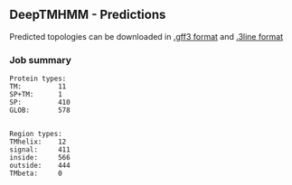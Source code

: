 ## DeepTMHMM - Predictions
Predicted topologies can be downloaded in [.gff3 format](TMRs.gff3) and [.3line format](predicted_topologies.3line)
### Job summary
```
Protein types:
TM:			11
SP+TM:		1
SP:			410
GLOB:		578


Region types:
TMhelix:	12
signal:		411
inside:		566
outside:	444
TMbeta:		0
```
